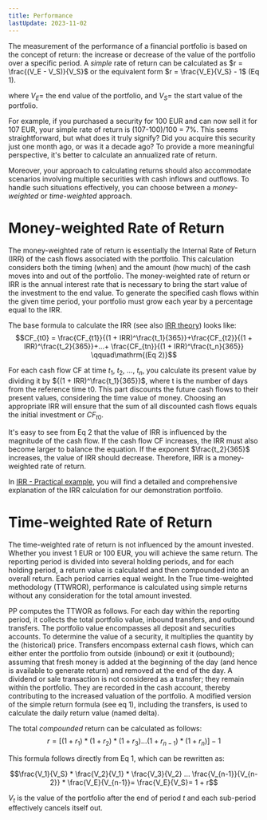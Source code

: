 ```yaml
---
title: Performance
lastUpdate: 2023-11-02
---
```

The measurement of the performance of a financial portfolio is based on the concept of return: the increase or decrease of the value of the portfolio over a specific period. A *simple* rate of return can be calculated as $r = \frac{(V_E - V_S)}{V_S}$ or the equivalent form $r = \frac{V_E}{V_S} - 1$ (Eq 1).

where $V_E =$ the end value of the portfolio, and $V_S =$ the start value of the portfolio.

For example, if you purchased a security for 100 EUR and can now sell it for 107 EUR, your simple rate of return is (107-100)/100 = 7%. This seems straightforward, but what does it truly signify? Did you acquire this security just one month ago, or was it a decade ago? To provide a more meaningful perspective, it's better to calculate an annualized rate of return.

Moreover, your approach to calculating returns should also accommodate scenarios involving multiple securities with cash inflows and outflows. To handle such situations effectively, you can choose between a *money-weighted* or *time-weighted* approach.

# Money-weighted Rate of Return

The money-weighted rate of return is essentially the Internal Rate of Return (IRR) of the cash flows associated with the portfolio. This calculation considers both the timing (when) and the amount (how much) of the cash moves into and out of the portfolio. The money-weighted rate of return or IRR is the annual interest rate that is necessary to bring the start value of the investment to the end value. To generate the specified cash flows within the given time period, your portfolio must grow each year by a percentage equal to the IRR.

The base formula to calculate the IRR (see also [IRR theory](irr-theory.md)) looks like:
$$CF_{t0} = \frac{CF_{t1}}{(1 + IRR)^\frac{t_1}{365}}+\frac{CF_{t2}}{(1 + IRR)^\frac{t_2}{365}}+...+ \frac{CF_{tn}}{(1 + IRR)^\frac{t_n}{365}} \qquad\mathrm{(Eq 2)}$$

For each cash flow CF at time $t_1$, $t_2$, ..., $t_n$, you calculate its present value by dividing it by ${(1 + IRR)^\frac{t_1}{365}}$, where t is the number of days from the reference time t0. This part discounts the future cash flows to their present values, considering the time value of money. Choosing an appropriate IRR will ensure that the sum of all discounted cash flows equals the initial investment or $CF_{t0}$.

It's easy to see from Eq 2 that the value of IRR is influenced by the magnitude of the cash flow. If the cash flow CF increases, the IRR must also become larger to balance the equation. If the exponent $\frac{t_2}{365}$ increases, the value of IRR should decrease. Therefore, IRR is a money-weighted rate of return.

In [IRR - Practical example](./irr-example.md), you will find a detailed and comprehensive explanation of the IRR calculation for our demonstration portfolio.

# Time-weighted Rate of Return
The time-weighted rate of return is not influenced by the amount invested. Whether you invest 1 EUR or 100 EUR, you will achieve the same return. The reporting period is divided into several holding periods, and for each holding period, a return value is calculated and then compounded into an overall return. Each period carries equal weight. In the True time-weighted methodology (TTWROR), performance is calculated using simple returns without any consideration for the total amount invested.

PP computes the TTWOR as follows. For each day within the reporting period, it collects the total portfolio value, inbound transfers, and outbound transfers. The portfolio value encompasses all deposit and securities accounts. To determine the value of a security, it multiplies the quantity by the (historical) price. Transfers encompass external cash flows, which can either enter the portfolio from outside (inbound) or exit it (outbound); assuming that fresh money is added at the beginning of the day (and hence is available to generate return) and removed at the end of the day. A dividend or sale transaction is not considered as a transfer; they remain within the portfolio. They are recorded in the cash account, thereby contributing to the increased valuation of the portfolio. A modified version of the simple return formula (see eq 1), including the transfers, is used to calculate the daily return value (named delta).

The total *compounded* return can be calculated as follows:
$$r = [(1 + r_1) * (1 + r_2) * (1 + r_3) ... (1 + r_{n-1}) * (1 + r_n)] - 1$$

This formula follows directly from Eq 1, which can be rewritten as:

$$\frac{V_1}{V_S} * \frac{V_2}{V_1} * \frac{V_3}{V_2} ... \frac{V_{n-1}}{V_{n-2}} * \frac{V_E}{V_{n-1}}= \frac{V_E}{V_S}= 1 + r$$

$V_t$ is the value of the portfolio after the end of period *t* and each sub-period effectively cancels itself out.
